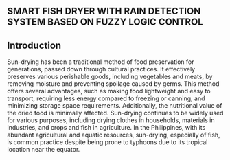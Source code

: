 ## SMART FISH DRYER WITH RAIN DETECTION SYSTEM BASED ON FUZZY LOGIC CONTROL

## Introduction
Sun-drying has been a traditional method of food preservation for generations, passed down through cultural practices. It effectively preserves various perishable goods, including vegetables and meats, by removing moisture and preventing spoilage caused by germs. This method offers several advantages, such as making food lightweight and easy to transport, requiring less energy compared to freezing or canning, and minimizing storage space requirements. Additionally, the nutritional value of the dried food is minimally affected. Sun-drying continues to be widely used for various purposes, including drying clothes in households, materials in industries, and crops and fish in agriculture. In the Philippines, with its abundant agricultural and aquatic resources, sun-drying, especially of fish, is common practice despite being prone to typhoons due to its tropical location near the equator.
